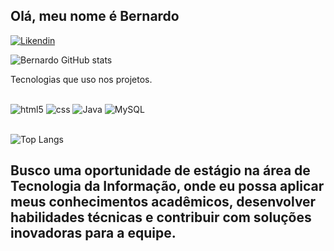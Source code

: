 ## Olá, meu nome é Bernardo

[![Likendin](https://img.shields.io/badge/LinkedIn-0077B5?style=for-the-badge&logo=linkedin&logoColor=white)](https://www.linkedin.com/in/bernardo-cardoso-4a422426b/)

![Bernardo GitHub stats](https://github-readme-stats.vercel.app/api?username=Bernardo-cardoso&show_icons=true&theme=radical)

Tecnologias que uso nos projetos.

<div style="display: inline_block"><br/>

<img aling ="center" alt="html5" src="https://img.shields.io/badge/HTML-239120?style=for-the-badge&logo=html5&logoColor=white"/>
<img aling ="center" alt="css" src="https://img.shields.io/badge/CSS-239120?&style=for-the-badge&logo=css3&logoColor=white"/>
<img aling ="center" alt="Java" src="https://img.shields.io/badge/Java-ED8B00?style=for-the-badge&logo=openjdk&logoColor=white"/>
<img aling ="center" alt="MySQL" src="https://img.shields.io/badge/MySQL-00000F?style=for-the-badge&logo=mysql&logoColor=white"/>
</div></br>

![Top Langs](https://github-readme-stats.vercel.app/api/top-langs/?username=anuraghazra&hide_progress)

## Busco uma oportunidade de estágio na área de Tecnologia da Informação, onde eu possa aplicar meus conhecimentos acadêmicos, desenvolver habilidades técnicas e contribuir com soluções inovadoras para a equipe.
